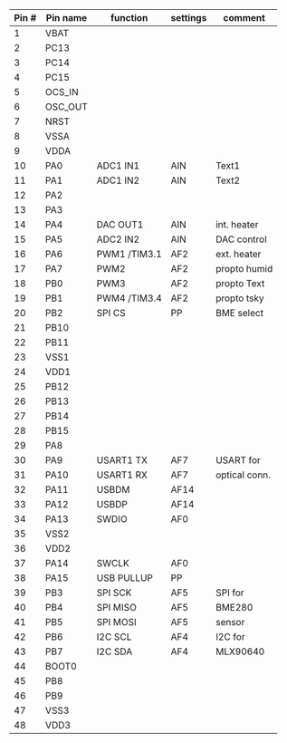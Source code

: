 |   Pin #   |   Pin name    |   function   |   settings   |   comment    |
| --------- | ------------- | ------------ | ------------ | ------------ |
| 1         | VBAT          |              |              |              |
| 2         | PC13          |              |              |              |
| 3         | PC14          |              |              |              |
| 4         | PC15          |              |              |              |
| 5         | OCS_IN        |              |              |              |
| 6         | OSC_OUT       |              |              |              |
| 7         | NRST          |              |              |              |
| 8         | VSSA          |              |              |              |
| 9         | VDDA          |              |              |              |
| 10        | PA0           | ADC1 IN1     | AIN          | Text1        |
| 11        | PA1           | ADC1 IN2     | AIN          | Text2        |
| 12        | PA2           |              |              |              |
| 13        | PA3           |              |              |              |
| 14        | PA4           | DAC OUT1     | AIN          | int. heater  |
| 15        | PA5           | ADC2 IN2     | AIN          | DAC control  |
| 16        | PA6           | PWM1 /TIM3.1 | AF2          | ext. heater  |
| 17        | PA7           | PWM2         | AF2          | propto humid |
| 18        | PB0           | PWM3         | AF2          | propto Text  |
| 19        | PB1           | PWM4 /TIM3.4 | AF2          | propto tsky  |
| 20        | PB2           | SPI CS       | PP           | BME select   |
| 21        | PB10          |              |              |              |
| 22        | PB11          |              |              |              |
| 23        | VSS1          |              |              |              |
| 24        | VDD1          |              |              |              |
| 25        | PB12          |              |              |              |
| 26        | PB13          |              |              |              |
| 27        | PB14          |              |              |              |
| 28        | PB15          |              |              |              |
| 29        | PA8           |              |              |              |
| 30        | PA9           | USART1 TX    | AF7          | USART for    |
| 31        | PA10          | USART1 RX    | AF7          | optical conn.|
| 32        | PA11          | USBDM        | AF14         |              |
| 33        | PA12          | USBDP        | AF14         |              |
| 34        | PA13          | SWDIO        | AF0          |              |
| 35        | VSS2          |              |              |              |
| 36        | VDD2          |              |              |              |
| 37        | PA14          | SWCLK        | AF0          |              |
| 38        | PA15          | USB PULLUP   | PP           |              |
| 39        | PB3           | SPI SCK      | AF5          | SPI for      |
| 40        | PB4           | SPI MISO     | AF5          |    BME280    |
| 41        | PB5           | SPI MOSI     | AF5          |      sensor  |
| 42        | PB6           | I2C SCL      | AF4          | I2C for      |
| 43        | PB7           | I2C SDA      | AF4          |    MLX90640  |
| 44        | BOOT0         |              |              |              |
| 45        | PB8           |              |              |              |
| 46        | PB9           |              |              |              |
| 47        | VSS3          |              |              |              |
| 48        | VDD3          |              |              |              |
